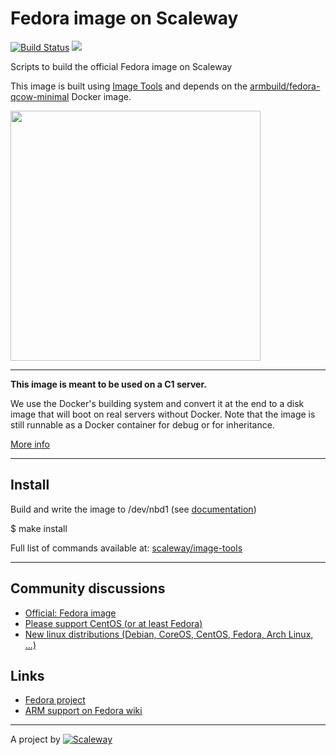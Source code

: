 # Fedora image on Scaleway

[![Build Status](https://travis-ci.org/scaleway/image-fedora.svg?branch=master)](https://travis-ci.org/scaleway/image-fedora)
[![](https://badge.imagelayers.io/scaleway/fedora:latest.svg)](https://imagelayers.io/?images=scaleway/fedora:latest 'Get your own badge on imagelayers.io')

Scripts to build the official Fedora image on Scaleway

This image is built using [Image Tools](https://github.com/scaleway/image-tools) and depends on the [armbuild/fedora-qcow-minimal](https://registry.hub.docker.com/u/armbuild/fedora-qcow-minimal/) Docker image.

<img src="http://upload.wikimedia.org/wikipedia/commons/4/44/Logo_Fedora_full.svg" width="400px" />

---

**This image is meant to be used on a C1 server.**

We use the Docker's building system and convert it at the end to a disk image that will boot on real servers without Docker. Note that the image is still runnable as a Docker container for debug or for inheritance.

[More info](https://github.com/scaleway/image-tools#docker-based-builder)

---

## Install

Build and write the image to /dev/nbd1 (see [documentation](https://www.scaleway.com/docs/create_an_image_with_docker))

$ make install

Full list of commands available at: [scaleway/image-tools](https://github.com/scaleway/image-tools/#commands)

---

## Community discussions

- [Official: Fedora image](https://community.cloud.online.net/t/official-fedora-image/545)
- [Please support CentOS (or at least Fedora)](https://community.cloud.online.net/t/need-feedback-please-support-centos-or-at-least-fedora/196)
- [New linux distributions (Debian, CoreOS, CentOS, Fedora, Arch Linux, ...)](https://community.cloud.online.net/t/official-new-linux-distributions-debian-coreos-centos-fedora-arch-linux/229)

## Links

- [Fedora project](https://fedoraproject.org)
- [ARM support on Fedora wiki](https://fedoraproject.org/wiki/Architectures/ARM)

---

A project by [![Scaleway](https://avatars1.githubusercontent.com/u/5185491?v=3&s=42)](https://www.scaleway.com/)
